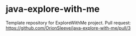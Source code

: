 # java-explore-with-me
Template repository for ExploreWithMe project.
Pull request: https://github.com/OrionSleeve/java-explore-with-me/pull/3

